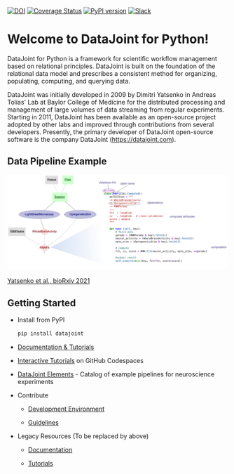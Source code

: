 [![DOI](https://zenodo.org/badge/16774/datajoint/datajoint-python.svg)](https://zenodo.org/badge/latestdoi/16774/datajoint/datajoint-python)
[![Coverage Status](https://coveralls.io/repos/datajoint/datajoint-python/badge.svg?branch=master&service=github)](https://coveralls.io/github/datajoint/datajoint-python?branch=master)
[![PyPI version](https://badge.fury.io/py/datajoint.svg)](http://badge.fury.io/py/datajoint)
[![Slack](https://img.shields.io/badge/slack-chat-green.svg)](https://datajoint.slack.com/)

# Welcome to DataJoint for Python!

DataJoint for Python is a framework for scientific workflow management based on relational principles. DataJoint is built on the foundation of the relational data model and prescribes a consistent method for organizing, populating, computing, and querying data.

DataJoint was initially developed in 2009 by Dimitri Yatsenko in Andreas Tolias' Lab at Baylor College of Medicine for the distributed processing and management of large volumes of data streaming from regular experiments. Starting in 2011, DataJoint has been available as an open-source project adopted by other labs and improved through contributions from several developers.
Presently, the primary developer of DataJoint open-source software is the company DataJoint (https://datajoint.com).

## Data Pipeline Example

![pipeline](https://raw.githubusercontent.com/datajoint/datajoint-python/master/images/pipeline.png)

[Yatsenko et al., bioRxiv 2021](https://doi.org/10.1101/2021.03.30.437358)

## Getting Started

- Install from PyPI

     ```bash
     pip install datajoint
     ```

- [Documentation & Tutorials](https://datajoint.com/docs/core/datajoint-python/)

- [Interactive Tutorials](https://github.com/datajoint/datajoint-tutorials) on GitHub Codespaces

- [DataJoint Elements](https://datajoint.com/docs/elements/) - Catalog of example pipelines for neuroscience experiments

- Contribute
  - [Development Environment](https://datajoint.com/docs/core/datajoint-python/latest/develop/)

  - [Guidelines](https://datajoint.com/docs/community/contribute/)

- Legacy Resources (To be replaced by above)
  - [Documentation](https://docs.datajoint.org)

  - [Tutorials](https://tutorials.datajoint.org)
